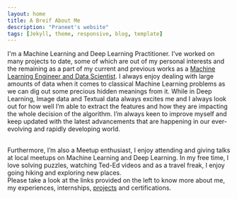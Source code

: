 ```yaml
---
layout: home
title: A Breif About Me
description: "Praneet's website"
tags: [Jekyll, theme, responsive, blog, template]
---
```


I'm a Machine Learning and Deep Learning Practitioner. I’ve worked on many projects to date, some of which are out of my personal interests and the remaining as a part of my current and previous works as a <a href="https://linkedin.com/in/deathreaper0965" target="_blank">Machine Learning Engineer and Data Scientist</a>. I always enjoy dealing with large amounts of data when it comes to classical Machine Learning problems as we can dig out some precious hidden meanings from it. While in Deep Learning, Image data and Textual data always excites me and I always look out for how well I’m able to extract the features and how they are impacting the whole decision of the algorithm. I’m always keen to improve myself and keep updated with the latest advancements that are happening in our ever-evolving and rapidly developing world. 

<br />
Furthermore, I’m also a Meetup enthusiast, I enjoy attending and giving talks at local meetups on Machine Learning and Deep Learning. In my free time, I love solving puzzles, watching Ted-Ed videos and as a travel freak, I enjoy going hiking and exploring new places.

<br />
Please take a look at the links provided on the left to know more about me, my experiences, internships, <a href="https://github.com/DeathReaper0965" target="_blank">projects</a> and certifications.
